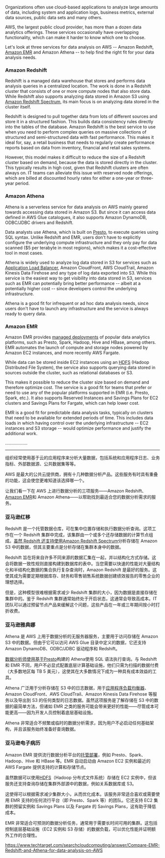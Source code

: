 

Organizations often use cloud-based applications to analyze large amounts of data, including system and application logs, business metrics, external data sources, public data sets and many others.

AWS, the largest public cloud provider, has more than a dozen data analytics offerings. These services occasionally have overlapping functionality, which can make it harder to know which one to choose.

Let's look at three services for data analysis on AWS -- Amazon Redshift, [Amazon EMR](https://www.techtarget.com/searchaws/definition/Amazon-Elastic-MapReduce-Amazon-EMR) and Amazon Athena -- to help find the right fit for your data analysis needs.  

### Amazon Redshift

Redshift is a managed data warehouse that stores and performs data analysis queries in a centralized location. The work is done in a Redshift cluster that consists of one or more compute nodes that also store data. While Redshift also supports analyzing data stored in Amazon S3 using [Amazon Redshift Spectrum](https://www.techtarget.com/searchaws/definition/Amazon-Redshift-Spectrum), its main focus is on analyzing data stored in the cluster itself.

Redshift is designed to pull together data from lots of different sources and store it in a structured fashion. This builds data consistency rules directly into the tables of the database. Amazon Redshift is the best service to use when you need to perform complex queries on massive collections of structured and semi-structured data with fast performance. This makes it ideal for, say, a retail business that needs to regularly create performance reports based on data from inventory, financial and retail sales systems.

However, this model makes it difficult to reduce the size of a Redshift cluster based on demand, because the data is stored directly in the cluster. This typically results in high cost, given that Redshift clusters are often always on. IT teams can alleviate this issue with reserved node offerings, which are billed at discounted hourly rates for either a one-year or three-year period.

### Amazon Athena

Athena is a serverless service for data analysis on AWS mainly geared towards accessing data stored in Amazon S3. But since it can access data defined in AWS Glue catalogues, it also supports Amazon DynamoDB, ODBC/JDBC drivers and Redshift.

Data analysts use Athena, which is built on [Presto](https://prestodb.io/overview.html), to execute queries using SQL syntax. Unlike Redshift and EMR, users don't have to explicitly configure the underlying compute infrastructure and they only pay for data scanned ($5 per terabyte in most regions), which makes it a cost-effective tool in most cases.

Athena is widely used to analyze log data stored in S3 for services such as [Application Load Balancer](https://www.techtarget.com/searchaws/definition/application-load-balancer), Amazon CloudFront, AWS CloudTrail, Amazon Kinesis Data Firehose and any type of log data exported into S3. While this service is the easiest way to get visibility into data stored in S3, services such as EMR can potentially bring better performance -- albeit at a potentially higher cost -- since developers control the underlying infrastructure.

Athena is a good fit for infrequent or ad hoc data analysis needs, since users don't have to launch any infrastructure and the service is always ready to query data.

### Amazon EMR

Amazon EMR provides [managed deployments](https://www.techtarget.com/searchitoperations/tip/Use-Amazon-EMR-with-Apache-Airflow-to-simplify-processes) of popular data analytics platforms, such as Presto, Spark, Hadoop, Hive and HBase, among others. EMR automates the launch of compute and storage nodes powered by Amazon EC2 instances, and more recently AWS Fargate.

While data can be stored inside EC2 instances using an [HDFS](https://www.techtarget.com/searchaws/tip/Compare-AWS-data-lakes-with-S3-against-HDFS) (Hadoop Distributed File System), the service also supports querying data stored in sources outside the cluster, such as relational databases or S3.

This makes it possible to reduce the cluster size based on demand and therefore optimize cost. The service is a good fit for teams that prefer or need to use any of the popular platforms supported in EMR (i.e. Presto, Spark, etc.). It also supports Reserved Instances and Savings Plans for EC2 clusters and Savings Plans for Fargate, which can help lower cost.

EMR is a good fit for predictable data analysis tasks, typically on clusters that need to be available for extended periods of time. This includes data loads in which having control over the underlying infrastructure -- EC2 instances and S3 storage -- would optimize performance and justify the additional work.

………………

---

组织经常使用基于云的应用程序来分析大量数据，包括系统和应用程序日志、业务指标、外部数据源、公共数据集等等。

AWS 是最大的公共云提供商，拥有十几种数据分析产品。这些服务有时具有重叠的功能，这会使您更难知道该选择哪一个。

让我们看一下在 AWS 上进行数据分析的三项服务——Amazon Redshift、[Amazon EMR](https://www.techtarget.com/searchaws/definition/Amazon-Elastic-MapReduce-Amazon-EMR)和 Amazon Athena——以帮助找到最适合您的数据分析需求的服务。  

### 亚马逊红移

Redshift 是一个托管数据仓库，可在集中位置存储和执行数据分析查询。这项工作在一个 Redshift 集群中完成，该集群由一个或多个还存储数据的计算节点组成。[虽然 Redshift 还支持使用Amazon Redshift Spectrum](https://www.techtarget.com/searchaws/definition/Amazon-Redshift-Spectrum)分析存储在 Amazon S3 中的数据，但其主要重点是分析存储在集群本身中的数据。

Redshift 旨在将来自许多不同来源的数据汇集在一起，并以结构化方式存储。这会将数据一致性规则直接构建到数据库的表中。当您需要以快速的性能对大量结构化和半结构化数据的集合执行复杂查询时，Amazon Redshift 是最好的服务。这使其成为需要定期根据库存、财务和零售销售系统数据创建绩效报告的零售企业的理想选择。

但是，这种模型很难根据需求减少 Redshift 集群的大小，因为数据是直接存储在集群中的。鉴于 Redshift 集群通常始终处于开启状态，这通常会导致高成本。IT 团队可以通过预留节点产品来缓解这个问题，这些产品在一年或三年期间按小时打折收费。

### 亚马逊雅典娜

Athena 是 AWS 上用于数据分析的无服务器服务，主要用于访问存储在 Amazon S3 中的数据。但由于它可以访问 AWS Glue 目录中定义的数据，它还支持 Amazon DynamoDB、ODBC/JDBC 驱动程序和 Redshift。

[数据分析师使用基于Presto](https://prestodb.io/overview.html)构建的 Athena使用 SQL 语法执行查询。与 Redshift 和 EMR 不同，用户不必显式配置底层计算基础设施，他们只需为扫描的数据付费（大多数地区每 TB 5 美元），这使其在大多数情况下成为一种具有成本效益的工具。

Athena 广泛用于分析存储在 S3 中的日志数据，用于[应用程序负载均衡器](https://www.techtarget.com/searchaws/definition/application-load-balancer)、Amazon CloudFront、AWS CloudTrail、Amazon Kinesis Data Firehose 等服务以及导出到 S3 的任何类型的日志数据。虽然这项服务是了解存储在 S3 中的数据的最简单方法，但诸如 EMR 之类的服务可能会带来更好的性能——尽管成本可能更高——因为开发人员控制着底层基础设施。

Athena 非常适合不频繁或临时的数据分析需求，因为用户不必启动任何基础架构，并且该服务始终准备好查询数据。

### 亚马逊电子病历

Amazon EMR 提供流行数据分析平台的[托管部署](https://www.techtarget.com/searchitoperations/tip/Use-Amazon-EMR-with-Apache-Airflow-to-simplify-processes)，例如 Presto、Spark、Hadoop、Hive 和 HBase 等。EMR 自动启动由 Amazon EC2 实例和最近的 AWS Fargate 提供支持的计算和存储节点。

虽然数据可以使用[HDFS](https://www.techtarget.com/searchaws/tip/Compare-AWS-data-lakes-with-S3-against-HDFS)（Hadoop 分布式文件系统）存储在 EC2 实例中，但该服务还支持查询存储在集群外部源中的数据，例如关系数据库或 S3。

这使得可以根据需求减少集群大小，从而优化成本。该服务非常适合喜欢或需要使用 EMR 支持的任何流行平台（即 Presto、Spark 等）的团队。它还支持 EC2 集群的预留实例和 Savings Plans 以及 Fargate 的 Savings Plans，这有助于降低成本。

EMR 非常适合可预测的数据分析任务，通常用于需要长时间可用的集群。这包括控制底层基础设施（EC2 实例和 S3 存储）的数据负载，可以优化性能并证明额外工作的合理性。



https://www.techtarget.com/searchcloudcomputing/answer/Compare-EMR-Redshift-and-Athena-for-data-analysis-on-AWS